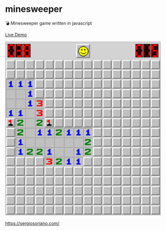 # minesweeper
💣 Minesweeper game written in javascript

[Live Demo](https://sergiss.github.io/minesweeper/)

![Minesweeper game](https://raw.githubusercontent.com/sergiss/minesweeper/master/minesweeper.png)

https://sergiosoriano.com/
